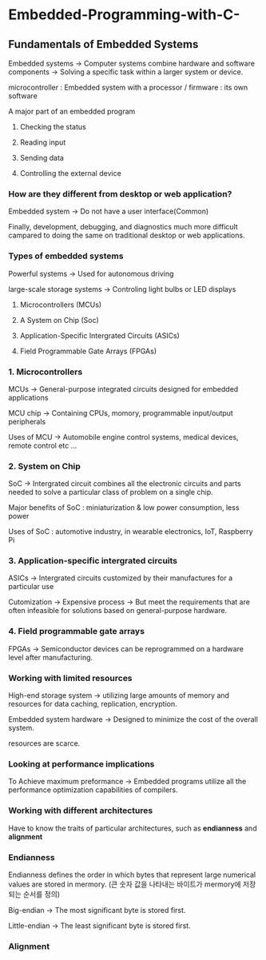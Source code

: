 # Embedded-Programming-with-C-

## Fundamentals of Embedded Systems

Embedded systems -> Computer systems combine hardware and software components -> Solving a specific task within a larger system or device.

microcontroller : Embedded system with a processor / firmware : its own software

A major part of an embedded program

1. Checking the status

2. Reading input

3. Sending data

4. Controlling the external device

### How are they different from desktop or web application?

Embedded system -> Do not have a user interface(Common) 

Finally, development, debugging, and diagnostics much more difficult campared to doing the same on traditional desktop or web applications.

### Types of embedded systems

Powerful systems -> Used for autonomous driving

large-scale storage systems -> Controling light bulbs or LED displays

1. Microcontrollers (MCUs)

2. A System on Chip (Soc)

3. Application-Specific Intergrated Circuits (ASICs)

4. Field Programmable Gate Arrays (FPGAs)

### 1. Microcontrollers

MCUs -> General-purpose integrated circuits designed for embedded applications

MCU chip -> Containing CPUs, momory, programmable input/output peripherals 

Uses of MCU -> Automobile engine control systems, medical devices, remote control etc ...

### 2. System on Chip

SoC -> Intergrated circuit combines all the electronic circuits and parts needed to solve a particular class of problem on a single chip.

Major benefits of SoC : miniaturization & low power consumption, less power

Uses of SoC : automotive industry, in wearable electronics, IoT, Raspberry Pi 

### 3. Application-specific intergrated circuits

ASICs -> Intergrated circuits customized by their manufactures for a particular use 

Cutomization -> Expensive process -> But meet the requirements that are often infeasible for solutions based on general-purpose hardware.

### 4. Field programmable gate arrays

FPGAs -> Semiconductor devices can be reprogrammed on a hardware level after manufacturing.

### Working with limited resources

High-end storage system -> utilizing large amounts of memory and resources for data caching, replication, encryption.

Embedded system hardware -> Designed to minimize the cost of the overall system. 

resources are scarce.

### Looking at performance implications

To Achieve maximum preformance -> Embedded programs utilize all the performance optimization capabilities of compilers.

### Working with different architectures

Have to know the traits of particular architectures, such as **endianness** and **alignment**

### Endianness 

Endianness defines the order in which bytes that represent large numerical values are stored in mermory. (큰 숫자 값을 나타내는 바이트가 mermory에 저장되는 순서를 정의)

Big-endian -> The most significant byte is stored first.

Little-endian -> The least significant byte is stored first.

### Alignment











